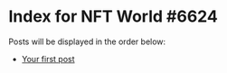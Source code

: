 # Index for NFT World #6624
Posts will be displayed in the order below:

- [Your first post](./001-first.md)

